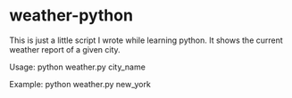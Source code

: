 # weather-python

This is just a little script I wrote while learning python. It shows the current weather report of a given city.

Usage: python weather.py city_name

Example: python weather.py new_york

